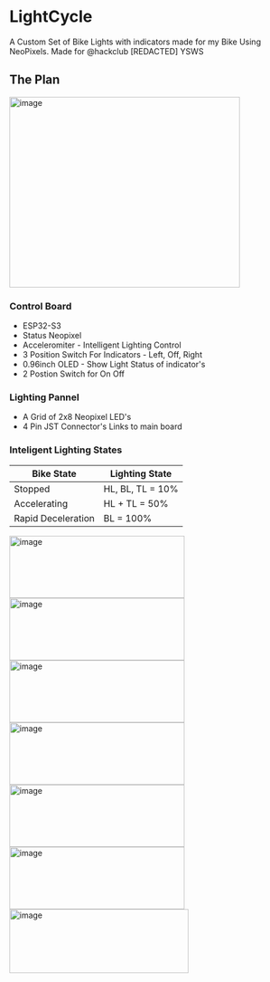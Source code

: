 # LightCycle
A Custom Set of Bike Lights with indicators made for my Bike Using NeoPixels. Made for @hackclub [REDACTED] YSWS

## The Plan
<img width="408" height="337" alt="image" src="https://github.com/user-attachments/assets/f917f33b-219c-4a63-8752-51f60726bbfa" />


### Control Board
 - ESP32-S3
 - Status Neopixel
 - Acceleromiter - Intelligent Lighting Control
 - 3 Position Switch For Indicators - Left, Off, Right
 - 0.96inch OLED - Show Light Status of indicator's
 - 2 Postion Switch for On Off

 ### Lighting Pannel

  - A Grid of 2x8 Neopixel LED's
  - 4 Pin JST Connector's Links to main board

### Inteligent Lighting States

| Bike State | Lighting State |
|------------|----------------|
| Stopped    | HL, BL, TL = 10%  |
| Accelerating | HL + TL = 50%  |
| Rapid Deceleration | BL = 100% |

<img width="310" height="110" alt="image" src="https://github.com/user-attachments/assets/c9ca6724-4439-4f4a-95f9-c8dbb25d60a2" />
<img width="310" height="110" alt="image" src="https://github.com/user-attachments/assets/974ed5ae-31cc-4ec1-b5f9-1fa82b22880e" />
<img width="310" height="110" alt="image" src="https://github.com/user-attachments/assets/cf7759dc-53f0-4ed7-81d6-834f91d26e03" />
<img width="310" height="110" alt="image" src="https://github.com/user-attachments/assets/c8733d0f-1dfd-4455-9cda-e051e790c398" />
<img width="310" height="110" alt="image" src="https://github.com/user-attachments/assets/17e70f3d-e9e6-4afe-ae46-c6ca59bf2827" />
<img width="310" height="110" alt="image" src="https://github.com/user-attachments/assets/a57a8841-e4e0-4129-b967-7c229de3d847" />
<img width="317" height="113" alt="image" src="https://github.com/user-attachments/assets/dd7c75cd-8aa6-4283-85db-353d0aae74ee" />







